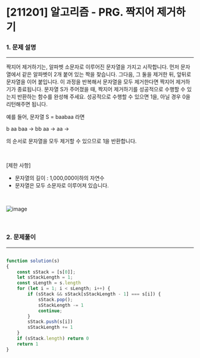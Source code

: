 # [211201] 알고리즘 - PRG. 짝지어 제거하기

### 1. 문제 설명 
---


짝지어 제거하기는, 알파벳 소문자로 이루어진 문자열을 가지고 시작합니다. 먼저 문자열에서 같은 알파벳이 2개 붙어 있는 짝을 찾습니다. 그다음, 그 둘을 제거한 뒤, 앞뒤로 문자열을 이어 붙입니다. 이 과정을 반복해서 문자열을 모두 제거한다면 짝지어 제거하기가 종료됩니다. 문자열 S가 주어졌을 때, 짝지어 제거하기를 성공적으로 수행할 수 있는지 반환하는 함수를 완성해 주세요. 성공적으로 수행할 수 있으면 1을, 아닐 경우 0을 리턴해주면 됩니다.

예를 들어, 문자열 S = baabaa 라면

b aa baa → bb aa → aa →

의 순서로 문자열을 모두 제거할 수 있으므로 1을 반환합니다.

<br>

[제한 사항]

- 문자열의 길이 : 1,000,000이하의 자연수
- 문자열은 모두 소문자로 이루어져 있습니다.


<br>

![image](https://user-images.githubusercontent.com/64825713/144247384-b10db43b-9ddf-4adf-a64c-8fa266b697d9.png)

<br>

### 2. 문제풀이
---

```javascript

function solution(s)
{
    const sStack = [s[0]];
    let sStackLength = 1;
    const sLength = s.length
    for (let i = 1; i < sLength; i++) {
        if (sStack && sStack[sStackLength - 1] === s[i]) {
            sStack.pop();
            sStackLength -= 1
            continue;
        } 
        sStack.push(s[i])
        sStackLength += 1
    }
    if (sStack.length) return 0
    return 1
}

```
